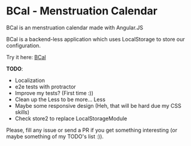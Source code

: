 # BCal - Menstruation Calendar

BCal is an menstruation calendar made with Angular.JS

BCal is a backend-less application which uses LocalStorage to store our configuration.

Try it here: [BCal](http://bcal.foxandxss.net)

**TODO**:

+ Localization
+ e2e tests with protractor
+ Improve my tests? (First time :))
+ Clean up the Less to be more... Less
+ Maybe some responsive design (Heh, that will be hard due my CSS skills)
+ Check store2 to replace LocalStorageModule

Please, fill any issue or send a PR if you get something interesting (or maybe something of my TODO's list :)).